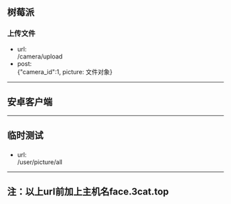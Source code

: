 ## 树莓派
### 上传文件
- url:\
/camera/upload
- post:\
{"camera_id":1, picture: 文件对象}
***
## 安卓客户端

***
## 临时测试
### 
- url:\
/user/picture/all


***
## 注：以上url前加上主机名face.3cat.top